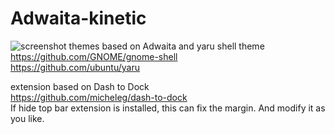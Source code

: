 # Adwaita-kinetic
![screenshot](https://github.com/orbitcorrecton/Adwaita-kinetic/blob/add-license-1/media/Screenshot.png?raw=true)
themes based on Adwaita and yaru shell theme  
https://github.com/GNOME/gnome-shell  
https://github.com/ubuntu/yaru 
  
extension based on Dash to Dock   
https://github.com/micheleg/dash-to-dock  
If hide top bar extension is installed, this can fix the margin. 
And modify it as you like.

